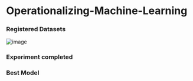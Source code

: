 # Operationalizing-Machine-Learning

### Registered Datasets
![image](https://github.com/saxenam06/Operationalizing-Machine-Learning/assets/83720464/14eb5da7-1652-4380-9829-84413d82bb59)

### Experiment completed

### Best Model
